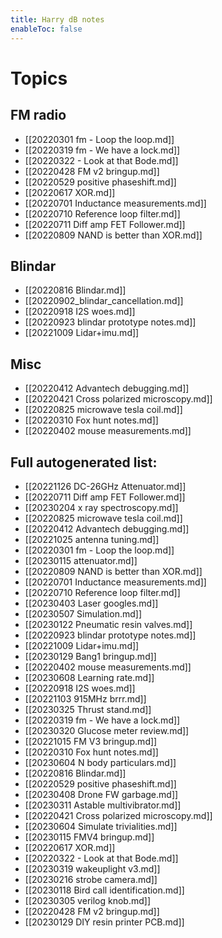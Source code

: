 ```yaml
---
title: Harry dB notes
enableToc: false
---
```


# Topics
## FM radio

- [[20220301 fm - Loop the loop.md]]
- [[20220319 fm -  We have a lock.md]]
- [[20220322 - Look at that Bode.md]]
- [[20220428 FM v2 bringup.md]]
- [[20220529 positive phaseshift.md]]
- [[20220617 XOR.md]]
- [[20220701 Inductance measurements.md]]
- [[20220710 Reference loop filter.md]]
- [[20220711 Diff amp FET Follower.md]]
- [[20220809 NAND is better than XOR.md]]

## Blindar
- [[20220816 Blindar.md]]
- [[20220902_blindar_cancellation.md]]
- [[20220918 I2S woes.md]]
- [[20220923 blindar prototype notes.md]]
- [[20221009 Lidar+imu.md]]

## Misc
- [[20220412 Advantech debugging.md]]
- [[20220421 Cross polarized microscopy.md]]
- [[20220825 microwave tesla coil.md]]
- [[20220310 Fox hunt notes.md]]
- [[20220402 mouse measurements.md]]

## Full autogenerated list:

- [[20221126 DC-26GHz Attenuator.md]]
- [[20220711 Diff amp FET Follower.md]]
- [[20230204 x ray spectroscopy.md]]
- [[20220825 microwave tesla coil.md]]
- [[20220412 Advantech debugging.md]]
- [[20221025 antenna tuning.md]]
- [[20220301 fm - Loop the loop.md]]
- [[20230115 attenuator.md]]
- [[20220809 NAND is better than XOR.md]]
- [[20220701 Inductance measurements.md]]
- [[20220710 Reference loop filter.md]]
- [[20230403 Laser googles.md]]
- [[20230507 Simulation.md]]
- [[20230122 Pneumatic resin valves.md]]
- [[20220923 blindar prototype notes.md]]
- [[20221009 Lidar+imu.md]]
- [[20230129 Bang1 bringup.md]]
- [[20220402 mouse measurements.md]]
- [[20230608 Learning rate.md]]
- [[20220918 I2S woes.md]]
- [[20221103 915MHz brrr.md]]
- [[20230325 Thrust stand.md]]
- [[20220319 fm -  We have a lock.md]]
- [[20230320 Glucose meter review.md]]
- [[20221015 FM V3 bringup.md]]
- [[20220310 Fox hunt notes.md]]
- [[20230604 N body particulars.md]]
- [[20220816 Blindar.md]]
- [[20220529 positive phaseshift.md]]
- [[20230408 Drone FW garbage.md]]
- [[20230311 Astable multivibrator.md]]
- [[20220421 Cross polarized microscopy.md]]
- [[20230604 Simulate trivialities.md]]
- [[20230115 FMV4 bringup.md]]
- [[20220617 XOR.md]]
- [[20220322 - Look at that Bode.md]]
- [[20230319 wakeuplight v3.md]]
- [[20230216 strobe camera.md]]
- [[20230118 Bird call identification.md]]
- [[20230305 verilog knob.md]]
- [[20220428 FM v2 bringup.md]]
- [[20230129 DIY resin printer  PCB.md]]

